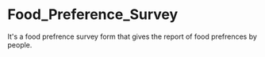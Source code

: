 # Food_Preference_Survey
It's a food prefrence survey form that gives the report of food prefrences by people.
